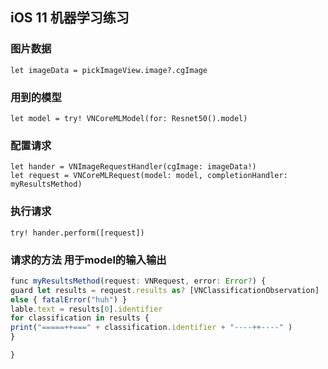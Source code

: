 ##  iOS 11 机器学习练习
<!---->
<!---->
### 图片数据
``` oc
let imageData = pickImageView.image?.cgImage

```
### 用到的模型
``` oc
let model = try! VNCoreMLModel(for: Resnet50().model)

```
### 配置请求
``` oc
let hander = VNImageRequestHandler(cgImage: imageData!)
let request = VNCoreMLRequest(model: model, completionHandler: myResultsMethod)
```

### 执行请求
```
try! hander.perform([request])
```
### 请求的方法 用于model的输入输出
``` javascript
func myResultsMethod(request: VNRequest, error: Error?) {
guard let results = request.results as? [VNClassificationObservation]
else { fatalError("huh") }
lable.text = results[0].identifier
for classification in results {
print("=====++===" + classification.identifier + "----++----" )
}

}
```

